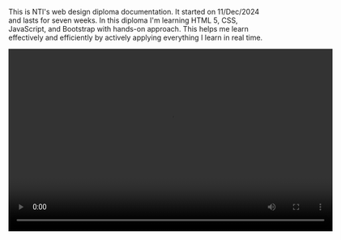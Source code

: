 This is NTI's web design diploma documentation.
It started on 11/Dec/2024 and lasts for seven weeks.
In this diploma I'm learning HTML 5, CSS, JavaScript, and Bootstrap with hands-on approach.
This helps me learn effectively and efficiently by actively applying everything I learn in real time.

<video width="640" height="360" controls>
  <source src="https://github.com/NohaAhmed01/NTI_web_designer/raw/main/task%202/Bakery%20site%20mock%20output.mp4" type="video/mp4">
  Your browser does not support the video tag.
</video>

